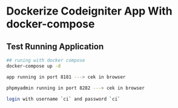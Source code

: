 # Dockerize Codeigniter App With docker-compose

## Test Running Application

```sh
## runing with docker compose
docker-compose up -d
```
```sh
app running in port 8181 ---> cek in browser
```
```sh
phpmyadmin running in port 8282 ---> cek in browser
```
```sh
login with username `ci` and password `ci`
```
